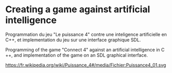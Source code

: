# Creating a game against artificial intelligence

Programmation du jeu "Le puissance 4" contre une inteligence artificielle en C++, et implementation du jeu sur une interface graphique SDL.

Programming of the game "Connect 4" against an artificial intelligence in C ++, and implementation of the game on an SDL graphical interface.


https://fr.wikipedia.org/wiki/Puissance_4#/media/Fichier:Puissance4_01.svg
